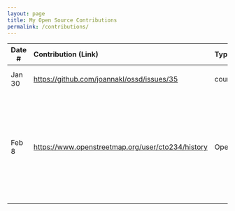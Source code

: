 ```yaml
---
layout: page
title: My Open Source Contributions
permalink: /contributions/
---
```


<!--
Type of the contribution should be "Wikipedia edit", "OpenStreet Map feature", "Documentation", "Course website", "Blog",
"Browser Add-on", etc.

The description should include a brief summary of what you did.

The link should bring us to a public page that shows your contribution. 

Replace the first row with your own contribution. 

-->





| Date #       | Contribution (Link)  | Type  | Description |
|---|:---|:---|:---|
| Jan 30   | https://github.com/joannakl/ossd/issues/35    | course website    |   I reported an outdated link    |
|  Feb 8   |   https://www.openstreetmap.org/user/cto234/history  |   OpenStreetMap  |  I fixed the outlines of my childhood house and of teh neighboring houses to line up better with the satellite image   |
|     |     |     |      |
